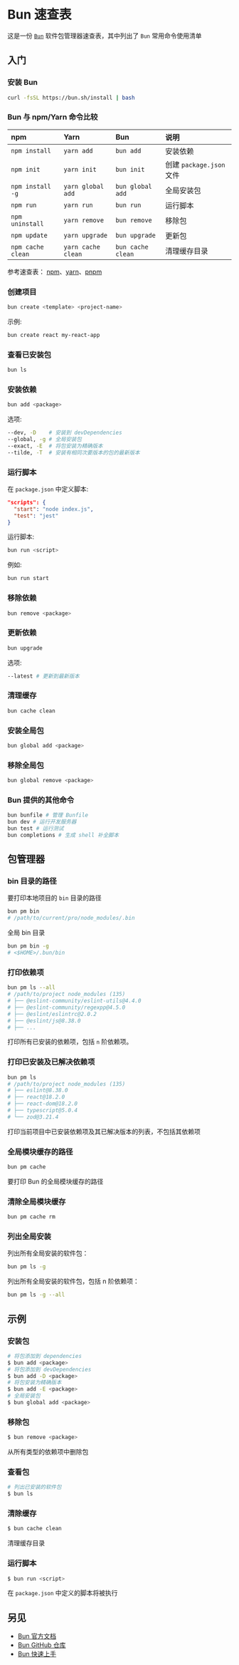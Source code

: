 Bun 速查表
===

这是一份 [`Bun`](https://bun.sh/) 软件包管理器速查表，其中列出了 `Bun` 常用命令使用清单

入门
---

### 安装 Bun

```bash
curl -fsSL https://bun.sh/install | bash
```

### Bun 与 npm/Yarn 命令比较
<!--rehype:wrap-class=col-span-2 row-span-3-->

npm | Yarn | Bun | 说明
:- | :- | :- | :-
`npm install` | `yarn add` | `bun add` | 安装依赖
`npm init` | `yarn init` | `bun init` | 创建 `package.json` 文件
`npm install -g` | `yarn global add` | `bun global add` | 全局安装包
`npm run` | `yarn run` | `bun run` | 运行脚本
`npm uninstall` | `yarn remove` | `bun remove` | 移除包
`npm update` | `yarn upgrade` | `bun upgrade` | 更新包
`npm cache clean` | `yarn cache clean` | `bun cache clean` | 清理缓存目录
<!--rehype:className=left-align-->

参考速查表： [npm](./npm.md)、[yarn](./yaml.md)、[pnpm](./pnpm.md)

### 创建项目

```bash
bun create <template> <project-name>
```

示例:

```bash
bun create react my-react-app
```

### 查看已安装包

```bash
bun ls
```

### 安装依赖
<!--rehype:wrap-class=row-span-2-->

```bash
bun add <package>
```

选项:

```bash
--dev, -D    # 安装到 devDependencies
--global, -g # 全局安装包
--exact, -E  # 将包安装为精确版本
--tilde, -T  # 安装有相同次要版本的包的最新版本
```

### 运行脚本
<!--rehype:wrap-class=row-span-3-->

在 `package.json` 中定义脚本:

```json
"scripts": {
  "start": "node index.js",
  "test": "jest"
}
```

运行脚本:

```bash
bun run <script>
```

例如:

```bash
bun run start
```

### 移除依赖

```bash
bun remove <package>
```

### 更新依赖

```bash
bun upgrade
```

选项:

```bash
--latest # 更新到最新版本
```

### 清理缓存

```bash
bun cache clean
```

### 安装全局包

```bash
bun global add <package>
```

### 移除全局包

```bash
bun global remove <package>
```

### Bun 提供的其他命令

```bash
bun bunfile # 管理 Bunfile
bun dev # 运行开发服务器
bun test # 运行测试
bun completions # 生成 shell 补全脚本
```

包管理器
---

### bin 目录的路径

要打印本地项目的 `bin` 目录的路径

```bash
bun pm bin
# /path/to/current/pro/node_modules/.bin
```

全局 bin 目录

```bash
bun pm bin -g
# <$HOME>/.bun/bin
```

### 打印依赖项

```bash
bun pm ls --all
# /path/to/project node_modules (135)
# ├── @eslint-community/eslint-utils@4.4.0
# ├── @eslint-community/regexpp@4.5.0
# ├── @eslint/eslintrc@2.0.2
# ├── @eslint/js@8.38.0
# ├── ...
```

打印所有已安装的依赖项，包括 `n` 阶依赖项。

### 打印已安装及已解决依赖项

```bash
bun pm ls
# /path/to/project node_modules (135)
# ├── eslint@8.38.0
# ├── react@18.2.0
# ├── react-dom@18.2.0
# ├── typescript@5.0.4
# └── zod@3.21.4
```

打印当前项目中已安装依赖项及其已解决版本的列表，不包括其依赖项

### 全局模块缓存的路径

```bash
bun pm cache
```

要打印 Bun 的全局模块缓存的路径

### 清除全局模块缓存

```bash
bun pm cache rm
```

### 列出全局安装

列出所有全局安装的软件包：

```bash
bun pm ls -g
```

列出所有全局安装的软件包，包括 n 阶依赖项：

```bash
bun pm ls -g --all
```

示例
---

### 安装包
<!--rehype:wrap-class=row-span-2-->

```bash
# 将包添加到 dependencies
$ bun add <package>
# 将包添加到 devDependencies
$ bun add -D <package>
# 将包安装为精确版本
$ bun add -E <package>
# 全局安装包
$ bun global add <package>
```

### 移除包

```bash
$ bun remove <package>
```

从所有类型的依赖项中删除包

### 查看包

```bash
# 列出已安装的软件包
$ bun ls
```

### 清除缓存

```bash
$ bun cache clean
```

清理缓存目录

### 运行脚本

```bash
$ bun run <script>
```

在 `package.json` 中定义的脚本将被执行

另见
---

- [Bun 官方文档](https://bun.sh/docs)
- [Bun GitHub 仓库](https://github.com/oven-sh/bun)
- [Bun 快速上手](https://bun.sh/docs/quickstart)
